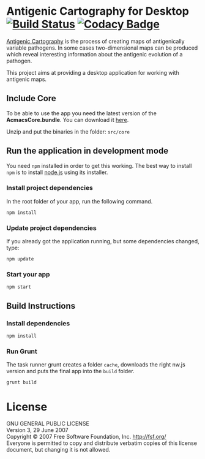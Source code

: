 # Antigenic Cartography for Desktop [![Build Status](https://travis-ci.org/acjim/AcmacsDesktop.svg?branch=testing)](https://travis-ci.org/acjim/AcmacsDesktop) [![Codacy Badge](https://api.codacy.com/project/badge/e45c7f2631ad4267b4b91b5c30fefe87)](https://www.codacy.com/app/acjim/AcmacsDesktop)

[Antigenic Cartography](http://www.antigenic-cartography.org/) is the process of creating maps of antigenically variable pathogens. In some cases two-dimensional maps can be produced which reveal interesting information about the antigenic evolution of a pathogen.

This project aims at providing a desktop application for working with antigenic maps.

## Include Core
To be able to use the app you need the latest version of the **AcmacsCore.bundle**. You can download it [here](https://drive.google.com/open?id=0B3SjWA2XVkqCTERmV1BJUkZOYzA).

Unzip and put the binaries in the folder: `src/core`

## Run the application in development mode
You need ``npm`` installed in order to get this working. The best way to install ``npm`` is to install [node.js](http://www.nodejs.org) using its installer.
### Install project dependencies
In the root folder of your app, run the following command.
```
npm install
```

### Update project dependencies
If you already got the application running, but some dependencies changed, type:
```
npm update
```

### Start your app
```
npm start
```

## Build Instructions

### Install dependencies
```
npm install
```
### Run Grunt
The task runner grunt creates a folder `cache`, downloads the right nw.js version and puts the final app into the `build` folder.
```
grunt build
```

# License
GNU GENERAL PUBLIC LICENSE  
Version 3, 29 June 2007  
Copyright © 2007 Free Software Foundation, Inc. <http://fsf.org/>  
Everyone is permitted to copy and distribute verbatim copies of this license document, but changing it is not allowed.


